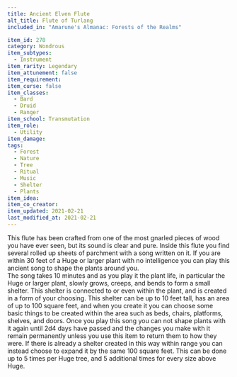 ```yaml
---
title: Ancient Elven Flute
alt_title: Flute of Turlang
included_in: "Amarune's Almanac: Forests of the Realms"

item_id: 278
category: Wondrous
item_subtypes: 
  - Instrument
item_rarity: Legendary
item_attunement: false
item_requirement: 
item_curse: false
item_classes: 
  - Bard
  - Druid
  - Ranger
item_school: Transmutation
item_role: 
  - Utility
item_damage: 
tags:
  - Forest
  - Nature
  - Tree
  - Ritual
  - Music
  - Shelter
  - Plants
item_idea: 
item_co_creator: 
item_updated: 2021-02-21
last_modified_at: 2021-02-21
---
```


This flute has been crafted from one of the most gnarled pieces of wood you have ever seen, but its sound is clear and pure. Inside this flute you find several rolled up sheets of parchment with a song written on it. If you are within 30 feet of a Huge or larger plant with no intelligence you can play this ancient song to shape the plants around you.  
The song takes 10 minutes and as you play it the plant life, in particular the Huge or larger plant, slowly grows, creeps, and bends to form a small shelter. This shelter is connected to or even within the plant, and is created in a form of your choosing. This shelter can be up to 10 feet tall, has an area of up to 100 square feet, and when you create it you can choose some basic things to be created within the area such as beds, chairs, platforms, shelves, and doors. 
Once you play this song you can not shape plants with it again until 2d4 days have passed and the changes you make with it remain permanently unless you use this item to return them to how they were. If there is already a shelter created in this way within range you can instead choose to expand it by the same 100 square feet. This can be done up to 5 times per Huge tree, and 5 additional times for every size above Huge.
